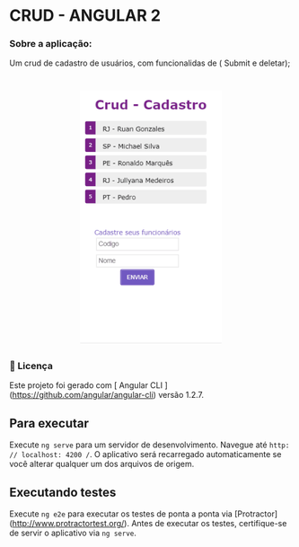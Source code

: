 # CRUD - ANGULAR 2

### Sobre a aplicação:

Um crud de cadastro de usuários, com funcionalidas de ( Submit e deletar);

<h1 align="center">
    <img src="./crud.gif" alt="" width="50%" height="50%">
</h1>


### 📝 Licença

Este projeto foi gerado com [ Angular CLI ] (https://github.com/angular/angular-cli) versão 1.2.7.

## Para executar 

Execute `ng serve` para um servidor de desenvolvimento. Navegue até `http: // localhost: 4200 /`. O aplicativo será recarregado automaticamente se você alterar qualquer um dos arquivos de origem.


## Executando testes 

Execute `ng e2e` para executar os testes de ponta a ponta via [Protractor] (http://www.protractortest.org/).
Antes de executar os testes, certifique-se de servir o aplicativo via `ng serve`.

